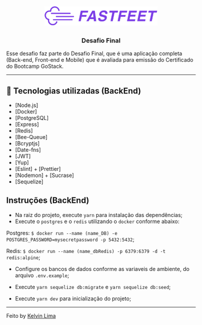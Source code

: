 <h1 align="center">
  <img alt="Fastfeet" title="Fastfeet" src=".github/logo.png" width="300px" />
</h1>

<h3 align="center">
  Desafio Final
</h3>

<p>Esse desafio faz parte do Desafio Final, que é uma aplicação completa (Back-end, Front-end e Mobile) que é avaliada para emissão do Certificado do Bootcamp GoStack.</p>

---

## 🚀 Tecnologias utilizadas (BackEnd)

- [Node.js]
- [Docker]
- [PostgreSQL]
- [Express]
- [Redis]
- [Bee-Queue]
- [Bcryptjs]
- [Date-fns]
- [JWT]
- [Yup]
- [Eslint] + [Prettier]
- [Nodemon] + [Sucrase]
- [Sequelize]


## Instruções (BackEnd)

- Na raiz do projeto, execute `yarn` para instalação das dependências;
- Execute o `postgres` e o `redis` utilizando o `docker` conforme abaixo:

Postgres: `$ docker run --name (name_DB) -e POSTGRES_PASSWORD=mysecretpassword -p 5432:5432`;

Redis: `$ docker run --name (name_dbRedis) -p 6379:6379 -d -t redis:alpine`;

- Configure os bancos de dados conforme as variaveis de ambiente, do arquivo `.env.example`;
- Execute `yarn sequelize db:migrate` e `yarn sequelize db:seed`;

- Execute `yarn dev` para inicialização do projeto;

---

Feito by [Kelvin Lima](https://github.com/kelvinlima18)
